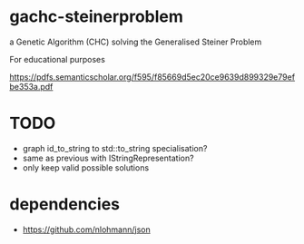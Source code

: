 # gachc-steinerproblem
a Genetic Algorithm (CHC) solving the Generalised Steiner Problem

For educational purposes

https://pdfs.semanticscholar.org/f595/f85669d5ec20ce9639d899329e79efbe353a.pdf

# TODO
- graph id_to_string to std::to_string specialisation?
- same as previous with IStringRepresentation?
- only keep valid possible solutions

# dependencies
- https://github.com/nlohmann/json
